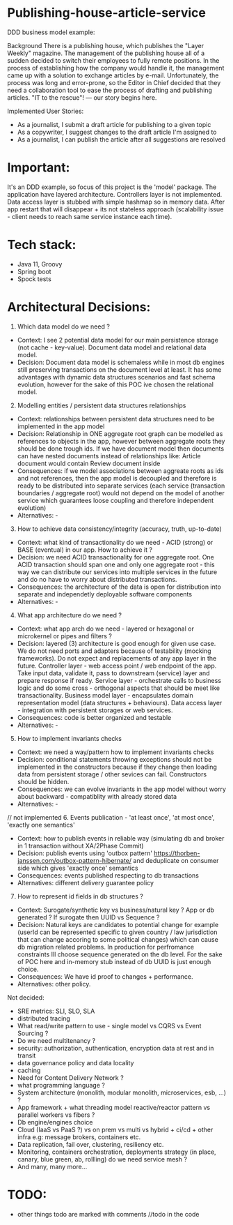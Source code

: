 # Publishing-house-article-service
DDD business model example:

Background
There is a publishing house, which publishes the "Layer Weekly" magazine. The management of the publishing house all of a sudden decided to switch their employees to fully remote positions. In the process of establishing how the company would handle it, the management came up with a solution to exchange articles by e-mail. Unfortunately, the process was long and error-prone, so the Editor in Chief decided that they need a collaboration tool to ease the process of drafting and publishing articles. "IT to the rescue"! — our story begins here.

Implemented User Stories:
* As a journalist, I submit a draft article for publishing to a given topic
* As a copywriter, I suggest changes to the draft article I'm assigned to
* As a journalist, I can publish the article after all suggestions are resolved

# Important:
It's an DDD example, so focus of this project is the 'model' package.
The application have layered architecture.
Controllers layer is not implemented.
Data access layer is stubbed with simple hashmap so in memory data. After app restart that will disappear + 
its not stateless approach (scalability issue - client needs to reach same service instance each time).

# Tech stack:
* Java 11, Groovy
* Spring boot
* Spock tests

# Architectural Decisions:

1. Which data model do we need ?
* Context: I see 2 potential data model for our main persistence storage (not cache - key-value). Document data model and relational data model.
* Decision: Document data model is schemaless while in most db engines still preserving transactions on the document level at least. It has some advantages with dynamic data structures scenarios and fast schema evolution, however for the sake of this POC ive chosen the relational model.

2. Modelling entities / persistent data structures relationships
* Context: relationships between persistent data structures need to be implemented in the app model
* Decision: Relationship in ONE aggregate root graph can be modelled as references to objects in the app, however between aggregate roots they should be done trough ids. If we have document model then documents can have nested documents instead of relationships like: Article document would contain Review document inside
* Consequences: if we model associations between aggreate roots as ids and not references, then the app model is decoupled and therefore is ready to be distributed into separate services (each service (transaction boundaries / aggregate root) would not depend on the model of another service which guarantees loose coupling and therefore independent evolution)
* Alternatives: -

3. How to achieve data consistency/integrity (accuracy, truth, up-to-date)
* Context: what kind of transactionality do we need  - ACID (strong) or BASE (eventual) in our app. How to achieve it ?
* Decision: we need ACID transactionality for one aggregate root. One ACID transaction should span one and only one aggregate root - this way we can distribute our services into multiple services in the future and do no have to worry about distributed transactions.
* Consequences: the architecture of the data is open for distribution into separate and independetly deployable software components
* Alternatives: -

4. What app architecture do we need ?
* Context: what app arch do we need - layered or hexagonal or microkernel or pipes and filters ?
* Decision: layered (3) architecture is good enough for given use case. We do not need ports and adapters because of testability (mocking frameworks). Do not expect and replacements of any app layer in the future. Controller layer - web access point / web endpoint of the app. Take input data, validate it, pass to downstream (service) layer and prepare response if ready. Service layer - orchestrate calls to business logic and do some cross - orthogonal aspects that should be meet like transactionality. Business model layer - encapsulates domain representation model (data structures + behaviours). Data access layer  - integration with persistent storages or web services.
* Consequences: code is better organized and testable
* Alternatives: -

5. How to implement invariants checks
* Context: we need a way/pattern how to implement invariants checks
* Decision: conditional statements throwing exceptions should not be implemented in the constructors because if they change then loading data from persistent storage / other sevices can fail. Constructors should be hidden.
* Consequences: we can evolve invariants in the app model without worry about backward - compatiblity with already stored data 
* Alternatives: -

// not implemented
6. Events publication - 'at least once', 'at most once', 'exactly one semantics'
* Context: how to publish events in reliable way (simulating db and broker in 1 transaction without XA/2Phase Commit)
* Decision: publish events using 'outbox pattern' https://thorben-janssen.com/outbox-pattern-hibernate/ and deduplicate on consumer side which gives 'exactly once' semantics
* Consequences: events published respecting to db transactions
* Alternatives: different delivery guarantee policy

7. How to represent id fields in db structures ?
* Context: Surogate/synthetic key vs business/natural key ? App or db generated ? If surogate then UUID vs Sequence ?
* Decision: Natural keys are candidates to potential change for example (userId can be represented specific to given country / law jurisdiction that can change accoring to some political changes) which can cause db migration related problems. In production for perfromance constraints Ill choose sequence generated on the db level. For the sake of POC here and in-memory stub instead of db UUID is just enough choice.
* Consequences: We have id proof to changes + performance.
* Alternatives: other policy.

Not decided:
* SRE metrics: SLI, SLO, SLA
* distributed tracing
* What read/write pattern to use - single model vs CQRS vs Event Sourcing ?
* Do we need multitenancy ?
* security: authorization, authentication, encryption data at rest and in transit
* data governance policy and data locality
* caching
* Need for Content Delivery Network ?
* what programming language ?
* System architecture (monolith, modular monolith, microservices, esb, ...) ?
* App framework + what threading model reactive/reactor pattern vs parallel workers vs fibers ?
* Db engine/engines choice
* Cloud (IaaS vs PaaS ?) vs on prem vs multi vs hybrid + ci/cd + other infra e.g: message brokers, containers etc.
* Data replication, fail over, clustering, resiliency etc.
* Monitoring, containers orchestration, deployments strategy (in place, canary, blue green, ab, rollling) do we need service mesh ?
* And many, many more...

# TODO:
* other things todo are marked with comments //todo in the code
